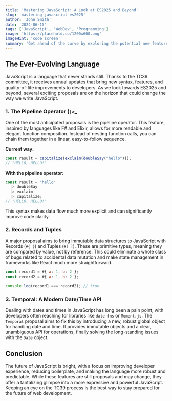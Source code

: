 ```yaml
---
title: 'Mastering JavaScript: A Look at ES2025 and Beyond'
slug: 'mastering-javascript-es2025'
author: 'John Smith'
date: '2024-06-15'
tags: ['JavaScript', 'WebDev', 'Programming']
image: 'https://placehold.co/1200x600.png'
imageHint: 'code screen'
summary: 'Get ahead of the curve by exploring the potential new features in upcoming ECMAScript versions and how they will shape modern web development.'
---
```


## The Ever-Evolving Language

JavaScript is a language that never stands still. Thanks to the TC39 committee, it receives annual updates that bring new syntax, features, and quality-of-life improvements to developers. As we look towards ES2025 and beyond, several exciting proposals are on the horizon that could change the way we write JavaScript.

### 1. The Pipeline Operator (`|>`_

One of the most anticipated proposals is the pipeline operator. This feature, inspired by languages like F# and Elixir, allows for more readable and elegant function composition. Instead of nesting function calls, you can chain them together in a linear, easy-to-follow sequence.

**Current way:**
```javascript
const result = capitalize(exclaim(doubleSay("hello"))); 
// "HELLO, HELLO!"
```

**With the pipeline operator:**
```javascript
const result = "hello"
  |> doubleSay
  |> exclaim
  |> capitalize;
// "HELLO, HELLO!"
```
This syntax makes data flow much more explicit and can significantly improve code clarity.

### 2. Records and Tuples

A major proposal aims to bring immutable data structures to JavaScript with Records (`#{ }`) and Tuples (`#[ ]`). These are primitive types, meaning they are compared by value, not by reference. This could eliminate a whole class of bugs related to accidental data mutation and make state management in frameworks like React much more straightforward.

```javascript
const record1 = #{ a: 1, b: 2 };
const record2 = #{ a: 1, b: 2 };

console.log(record1 === record2); // true
```

### 3. Temporal: A Modern Date/Time API

Dealing with dates and times in JavaScript has long been a pain point, with developers often reaching for libraries like `date-fns` or `Moment.js`. The `Temporal` proposal aims to fix this by introducing a new, robust global object for handling date and time. It provides immutable objects and a clear, unambiguous API for operations, finally solving the long-standing issues with the `Date` object.

## Conclusion

The future of JavaScript is bright, with a focus on improving developer experience, reducing boilerplate, and making the language more robust and predictable. While these features are still proposals and may change, they offer a tantalizing glimpse into a more expressive and powerful JavaScript. Keeping an eye on the TC39 process is the best way to stay prepared for the future of web development.
